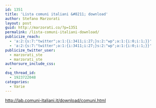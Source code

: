 ```yaml
---
id: 1351
title: 'Lista comuni italiani &#8211; download'
author: Stefano Marzorati
layout: post
guid: http://marzorati.co/?p=1351
permalink: /lista-comuni-italiani-download/
publicize_reach:
  - 'a:2:{s:7:"twitter";a:1:{i:3411;i:27;}s:2:"wp";a:1:{i:0;i:1;}}'
  - 'a:2:{s:7:"twitter";a:1:{i:3411;i:27;}s:2:"wp";a:1:{i:0;i:1;}}'
publicize_twitter_user:
  - marzorati_ste
  - marzorati_ste
authorsure_include_css:
  - 
dsq_thread_id:
  - 1923722048
categories:
  - Varie
---
```

http://lab.comuni-italiani.it/download/comuni.html

<div id="dc_vk_code" style="display:none;">
</div>